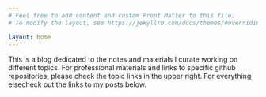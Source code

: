 ```yaml
---
# Feel free to add content and custom Front Matter to this file.
# To modify the layout, see https://jekyllrb.com/docs/themes/#overriding-theme-defaults

layout: home
---
```

This is a blog dedicated to the notes and materials I curate working on different topics. For professional materials and links to specific github repositories, please check the topic links in the upper right. For everything elsecheck out the links to my posts below. 
